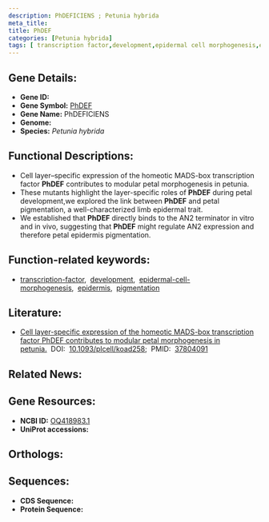 ```yaml
---
description: PhDEFICIENS ; Petunia hybrida
meta_title:
title: PhDEF
categories: [Petunia hybrida]
tags: [ transcription factor,development,epidermal cell morphogenesis,epidermis,pigmentation ]
---
```


## Gene Details:
- **Gene ID:** []()
- **Gene Symbol:** <u>PhDEF</u>
- **Gene Name:** PhDEFICIENS
- **Genome:** []()
- **Species:** *Petunia hybrida*

## Functional Descriptions:
   - Cell layer–specific expression of the homeotic MADS-box transcription factor **PhDEF** contributes to modular petal morphogenesis in petunia.
   - These mutants highlight the layer-specific roles of **PhDEF** during petal development,we explored the link between **PhDEF** and petal pigmentation, a well-characterized limb epidermal trait.
   - We established that **PhDEF** directly binds to the AN2 terminator in vitro and in vivo, suggesting that **PhDEF** might regulate AN2 expression and therefore petal epidermis pigmentation.

## Function-related keywords:
   - [transcription-factor](/tags/transcription-factor/),&nbsp;&nbsp;[development](/tags/development/),&nbsp;&nbsp;[epidermal-cell-morphogenesis](/tags/epidermal-cell-morphogenesis/),&nbsp;&nbsp;[epidermis](/tags/epidermis/),&nbsp;&nbsp;[pigmentation](/tags/pigmentation/)

## Literature:
   - [Cell layer-specific expression of the homeotic MADS-box transcription factor PhDEF contributes to modular petal morphogenesis in petunia.](https://doi.org/10.1093/plcell/koad258)&nbsp;&nbsp;DOI:&nbsp;&nbsp;[10.1093/plcell/koad258](https://doi.org/10.1093/plcell/koad258);&nbsp;&nbsp;PMID:&nbsp;&nbsp;[37804091](https://pubmed.ncbi.nlm.nih.gov/37804091/)

## Related News:

## Gene Resources:
- **NCBI ID:**  [OQ418983.1](https://www.ncbi.nlm.nih.gov/gene/?term=OQ418983.1)
- **UniProt accessions:**  [](https://www.uniprot.org/uniprotkb//entry)

## Orthologs:

## Sequences:
- **CDS Sequence:**
- **Protein Sequence:**
